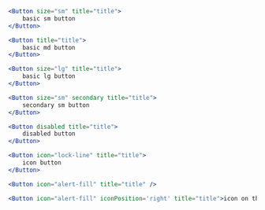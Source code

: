 ```jsx
<Button size="sm" title="title">
    basic sm button
</Button>
```

```jsx
<Button title="title">
    basic md button
</Button>
```

```jsx
<Button size="lg" title="title">
    basic lg button
</Button>
```

```jsx
<Button size="sm" secondary title="title">
    secondary sm button
</Button>
```

```jsx
<Button disabled title="title">
    disabled button
</Button>
```

```jsx
<Button icon="lock-line" title="title">
    icon button
</Button>
```

```jsx
<Button icon="alert-fill" title="title" />
```

```jsx
<Button icon="alert-fill" iconPosition='right' title="title">icon on the right</Button>
```
